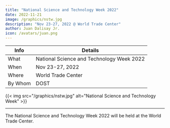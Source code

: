 ```yaml
---
title: "National Science and Technology Week 2022"
date: 2022-11-21
image: /graphics/nstw.jpg
description: "Nov 23-27, 2022 @ World Trade Center"
author: Juan Dalisay Jr.
icon: /avatars/juan.png
---
```



Info | Details 
--- | ---
What | National Science and Technology Week 2022
When | Nov 23-27, 2022
Where | World Trade Center
By Whom | DOST

{{< img src="/graphics/nstw.jpg" alt="National Science and Technology Week" >}}

---

The National Science and Technology Week 2022 will be held at the World Trade Center. 

